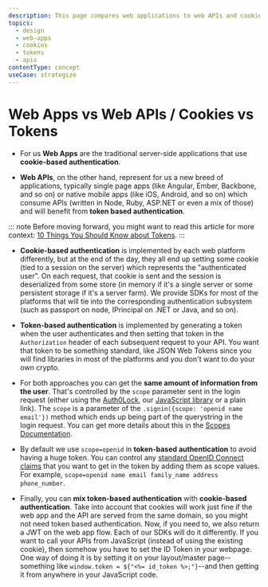 ```yaml
---
description: This page compares web applications to web APIs and cookies vs. Tokens.
topics:
  - design
  - web-apps
  - cookies
  - tokens
  - apis
contentType: concept
useCase: strategize
---
```

# Web Apps vs Web APIs / Cookies vs Tokens

* For us **Web Apps** are the traditional server-side applications that use **cookie-based authentication**.

* **Web APIs**, on the other hand, represent for us a new breed of applications, typically single page apps (like Angular, Ember, Backbone, and so on) or native mobile apps (like iOS, Android, and so on) which consume APIs (written in Node, Ruby, ASP.NET or even a mix of those) and will benefit from **token based authentication**.

::: note
Before moving forward, you might want to read this article for more context: [10 Things You Should Know about Tokens](https://auth0.com/blog/2014/01/27/ten-things-you-should-know-about-tokens-and-cookies/).
:::

* **Cookie-based authentication** is implemented by each web platform differently, but at the end of the day, they all end up setting some cookie (tied to a session on the server) which represents the "authenticated user". On each request, that cookie is sent and the session is deserialized from some store (in memory if it's a single server or some persistent storage if it's a server farm). We provide SDKs for most of the platforms that will tie into the corresponding authentication subsystem (such as passport on node, IPrincipal on .NET or Java, and so on).

* **Token-based authentication** is implemented by generating a token when the user authenticates and then setting that token in the `Authorization` header of each subsequent request to your API. You want that token to be something standard, like JSON Web Tokens since you will find libraries in most of the platforms and you don't want to do your own crypto.

* For both approaches you can get the **same amount of information from the user**. That's controlled by the `scope` parameter sent in the login request (either using the [Auth0Lock](/lock), our [JavaScript library](https://github.com/auth0/auth0.js) or a plain link). The `scope` is a parameter of the `.signin({scope: 'openid name email'})` method which ends up being part of the querystring in the login request. You can get more details about this in the [Scopes Documentation](/scopes).

* By default we use `scope=openid` in **token-based authentication** to avoid having a huge token. You can control any [standard OpenID Connect claims](https://openid.net/specs/openid-connect-core-1_0.html#StandardClaims) that you want to get in the token by adding them as scope values. For example, `scope=openid name email family_name address phone_number`.

* Finally, you can **mix token-based authentication** with **cookie-based authentication**. Take into account that cookies will work just fine if the web app and the API are served from the same domain, so you might not need token based authentication. Now, if you need to, we also return a JWT on the web app flow. Each of our SDKs will do it differently. If you want to call your APIs from JavaScript (instead of using the existing cookie), then somehow you have to set the ID Token in your webpage. One way of doing it is by setting it on your layout/master page--something like `window.token = ${"<%= id_token %>;"}`--and then getting it from anywhere in your JavaScript code.

